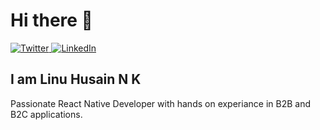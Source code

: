 <!-- ### Hi there 👋 -->

<!--
**Linuhusainnk/Linuhusainnk** is a ✨ _special_ ✨ repository because its `README.md` (this file) appears on your GitHub profile.

Here are some ideas to get you started:

- 🔭 I’m currently working on ...
- 🌱 I’m currently learning ...
- 👯 I’m looking to collaborate on ...
- 🤔 I’m looking for help with ...
- 💬 Ask me about ...
- 📫 How to reach me: ...
- 😄 Pronouns: ...
- ⚡ Fun fact: ...
-->

# Hi there 👋

<div align="left">
  <a href="https://twitter.com/LinuHusainNk">
    <img
      src="https://img.shields.io/twitter/follow/LinuHusainNk?label=Twitter&logo=twitter&style=flat-square&color=1da1f2&logoColor=ffffff"
      alt="Twitter"
    />
  </a>
  <a href="https://www.linkedin.com/in/linu-husain-n-k-87a724169/">
    <img
      src="https://img.shields.io/static/v1?logo=linkedin&style=flat-square&color=0072b1&label=LinkedIn&message=%E2%98%86"
      alt="LinkedIn"
    />
  </a>

  <!-- <a href="https://api.daily.dev/get?r=<Your dailydev username>" target="_blank"> -->
  <!-- <a href="" target="_blank">
    <img
      width="256"
      align="right"
      src="https://github.com/Linuhusainnk/Linuhusainnk/blob/main/devcard.svg"
    />
  </a> -->

</div>

## I am Linu Husain N K

Passionate React Native Developer with hands on experiance in B2B and B2C applications.

<!-- ![Metrics](https://raw.githubusercontent.com/<Your Linuhusainnk>/<Your Linuhusainnk>/github-metrics/github-metrics.svg)
![Most used languages](https://raw.githubusercontent.com/<Your Linuhusainnk>/<Your Linuhusainnk>/github-metrics/language.svg)
![Notable contributions](https://raw.githubusercontent.com/<Your Linuhusainnk>/<Your Linuhusainnk>/github-metrics/notable.svg)
![Achievements](https://raw.githubusercontent.com/<Your Linuhusainnk>/<Your Linuhusainnk>/github-metrics/achievements.svg) -->
